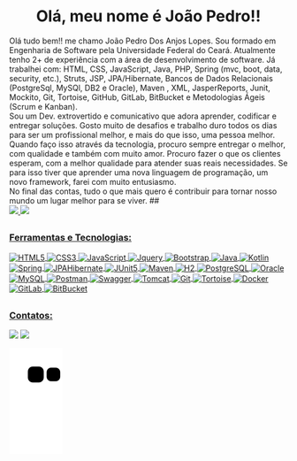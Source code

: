 <h1 align="center">Olá, meu nome é João Pedro!!</h1>
Olá tudo bem!! me chamo João Pedro Dos Anjos Lopes. Sou formado em Engenharia de Software pela Universidade Federal do Ceará. Atualmente tenho 2+ de experiência com a área de desenvolvimento de software. Já trabalhei com: HTML, CSS, JavaScript, Java, PHP, Spring (mvc, boot, data, security, etc.), Struts, JSP, JPA/Hibernate, Bancos de Dados Relacionais (PostgreSql, MySQl, DB2 e Oracle), Maven , XML, JasperReports, Junit, Mockito, Git, Tortoise, GitHub, GitLab, BitBucket e Metodologias Ágeis (Scrum e Kanban).  
<br/>
Sou um Dev. extrovertido e comunicativo que adora aprender, codificar e entregar soluções. Gosto muito de desafios e trabalho duro todos os dias para ser um profissional melhor, e mais do que isso, uma pessoa melhor. Quando faço isso através da tecnologia, procuro sempre entregar o melhor, com qualidade e também com muito amor. Procuro fazer o que os clientes esperam, com a melhor qualidade para atender suas reais necessidades. Se para isso tiver que aprender uma nova linguagem de programação, um novo framework, farei com muito entusiasmo.  
<br/>
No final das contas, tudo o que mais quero é contribuir para tornar nosso mundo um lugar melhor para se viver.
##
<div align="left">
  <a href="https://github.com/jpdal98">
  <img height="180em" src="https://github-readme-stats.vercel.app/api?username=jpdal98&show_icons=true&theme=radical&include_all_commits=true&count_private=true"/>
  <img height="180em" src="https://github-readme-stats.vercel.app/api/top-langs/?username=jpdal98&layout=compact&langs_count=7&theme=radical"/>
</div>

##
### Ferramentas e Tecnologias:
  <div align="left">
  <img align="center" alt="HTML5" height="48" width="41" src="https://cdn.jsdelivr.net/gh/devicons/devicon/icons/html5/html5-original.svg" />
  <img align="center" alt="CSS3" height="48" width="41" src="https://cdn.jsdelivr.net/gh/devicons/devicon/icons/css3/css3-original.svg" />
  <img align="center" alt="JavaScript" height="45" width="40" src="https://cdn.jsdelivr.net/gh/devicons/devicon/icons/javascript/javascript-original.svg" />
  <img align="center" alt="Jquery" height="48" width="43" src="https://cdn.jsdelivr.net/gh/devicons/devicon/icons/jquery/jquery-plain-wordmark.svg" />
  <img align="center" alt="Bootstrap" height="48" width="50" src="https://cdn.jsdelivr.net/gh/devicons/devicon/icons/bootstrap/bootstrap-original.svg" />
  <img align="center" alt="Java" height="55" width="45" src="https://cdn.jsdelivr.net/gh/devicons/devicon/icons/java/java-original.svg">
  <img align="center" alt="Kotlin" height="50" width="36" src="https://cdn.jsdelivr.net/gh/devicons/devicon/icons/kotlin/kotlin-original.svg">
  <img align = "center" alt="Spring" width="43" height="43" src="https://devkico.itexto.com.br/wp-content/uploads/2014/08/spring-boot-project-logo.png"/> 
  <img align = "center" alt="JPAHibernate" width="55" height="55" src="https://www.ambient-it.net/wp-content/uploads/2016/04/jpa-logo-175.png"/> 
  <img align="center" alt="JUnit5" height="37" width="37" src="https://i.imgur.com/co3aDyw.png">
  <img align="center" alt="Maven" height="38" width="37" src="https://cdn.icon-icons.com/icons2/2107/PNG/512/file_type_maven_icon_130397.png">
  <img align="center" alt="H2" height="32" width="36" src="https://www.h2database.com/html/images/h2-logo-2.png">
  <img align="center" alt="PostgreSQL" height="42" width="42" src="https://icongr.am/devicon/postgresql-original.svg?size=128&color=currentColor">
  <img align="center" alt="Oracle" height="50" width="60" src="https://cdn.jsdelivr.net/gh/devicons/devicon/icons/oracle/oracle-original.svg">  
  <img align="center" alt="MySQL" height="70" width="70" src="https://icongr.am/devicon/mysql-original-wordmark.svg?size=128&color=currentColor">
  <img align = "center" alt="Postman" width="38" height="38" src="https://i.imgur.com/WVuA8RH.png"/>
  <img align = "center" alt="Swagger" width="49" height="39" src="https://phauer.com/blog/2015/0728-enriching-restful-services-swagger/swagger-logo-300x239.png"/>
  <img align = "center" alt="Tomcat" width="55" height="75" src="https://cdn.jsdelivr.net/gh/devicons/devicon/icons/tomcat/tomcat-original.svg"/>
  <img align = "center" alt="Git" width="39" height="39" src="https://cdn.jsdelivr.net/gh/devicons/devicon/icons/git/git-original.svg"/>
  <img align = "center" alt="Tortoise" width="50" height="80" src="https://cdn.jsdelivr.net/gh/devicons/devicon/icons/tortoisegit/tortoisegit-original.svg"/>
  <img align = "center" alt="Docker" width="60" height="60" src="https://cdn.jsdelivr.net/gh/devicons/devicon/icons/docker/docker-plain.svg"/>
  <img align = "center" alt="GitLab" width="38" height="38" src="https://cdn.jsdelivr.net/gh/devicons/devicon/icons/gitlab/gitlab-original.svg"/>
  <img align = "center" alt="BitBucket" width="50" height="73" src="https://cdn.jsdelivr.net/gh/devicons/devicon/icons/bitbucket/bitbucket-original.svg"/>
</div>

##
### Contatos:
<div> 
  <a href = "https://www.instagram.com/joaopedro6731/"><img src="https://img.shields.io/badge/Instagram-E4405F?style=for-the-badge&logo=instagram&logoColor=white" target="_blank"></a>
  <a href="https://linkedin.com/in/joão-pedro-dos-anjos-lopes-8725bb210" target="_blank"><img src="https://img.shields.io/badge/-LinkedIn-%230077B5?style=for-the-badge&logo=linkedin&logoColor=white" target="_blank"></a>
 
  ![Snake animation](https://github.com/jpdal98/jpdal98/blob/output/github-contribution-grid-snake.svg)
  
</div>

